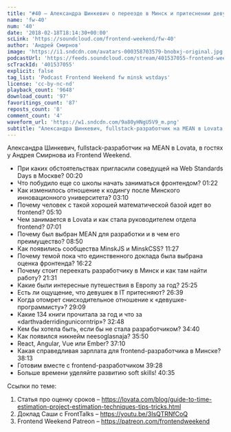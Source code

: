 ```yaml
---
title: "#40 – Александра Шинкевич о переезде в Минск и притеснении девушек в IT"
name: 'fw-40'
num: '40'
date: '2018-02-18T18:14:30+00:00'
scLink: 'https://soundcloud.com/frontend-weekend/fw-40'
author: 'Андрей Смирнов'
image: 'https://i1.sndcdn.com/avatars-000358703579-bnobxj-original.jpg'
podcastUrl: 'https://feeds.soundcloud.com/stream/401537055-frontend-weekend-fw-40.m4a'
scTrackId: '401537055'
explicit: false
tag_list: 'Podcast Frontend Weekend fw minsk wstdays'
license: 'cc-by-nc-nd'
playback_count: '9648'
download_count: '97'
favoritings_count: '87'
reposts_count: '8'
comment_count: '4'
waveform_url: 'https://w1.sndcdn.com/9a80yHNgU5V9_m.png'
subtitle: "Александра Шинкевич, fullstack-разработчик на MEAN в Lovata, в гостях у Андрея Смирнова из Frontend Weekend. "
---
```

Александра Шинкевич, fullstack-разработчик на MEAN в Lovata, в гостях у Андрея Смирнова из Frontend Weekend. 

- При каких обстоятельствах пригласили соведущей на Web Standards Days в Москве? <timecode sec="20">00:20</timecode>
- Что побудило еще со школы начать заниматься фронтендом? <timecode sec="82">01:22</timecode>
- Как изменилось отношение к кодингу после Минского инновационного университета? <timecode sec="190">03:10</timecode>
- Почему человек с такой хорошей математической базой идет во frontend? <timecode sec="310">05:10</timecode>
- Чем занимается в Lovata и как стала руководителем отдела frontend? <timecode sec="421">07:01</timecode>
- Почему был выбран MEAN для разработки и в чем его преимущество? <timecode sec="530">08:50</timecode>
- Как появились сообщества MinskJS и MinskCSS? <timecode sec="687">11:27</timecode>
- Почему темой пока что единственного доклада была выбрана оценка фронтенда? <timecode sec="982">16:22</timecode>
- Почему стоит переехать разработчику в Минск и как там найти работу? <timecode sec="1291">21:31</timecode>
- Какие были интересные путешествия в Европу за год? <timecode sec="1525">25:25</timecode>
- Есть ли ощущение, что девушек в IT притесняют? <timecode sec="1599">26:39</timecode>
- Когда отомрет снисходительное отношение к «девушке-программисту»? <timecode sec="1749">29:09</timecode>
- Какие 134 книги прочитала за год и что за «darthvaderridingunicorntrip»? <timecode sec="1968">32:48</timecode>
- Кем бы хотела быть, если бы не стала разработчиком? <timecode sec="2080">34:40</timecode>
- Как появился никнейм neesoglasnaja? <timecode sec="2150">35:50</timecode>
- React, Angular, Vue или Ember? <timecode sec="2230">37:10</timecode>
- Какая справедливая зарплата для frontend-разработчика в Минске? <timecode sec="2293">38:13</timecode>
- Готовим вместе с frontend-разработчиком <timecode sec="2368">39:28</timecode>
- Больше времени уделяйте развитию soft skills! <timecode sec="2435">40:35</timecode>

Ссылки по теме:
1) Статья про оценку сроков – https://lovata.com/blog/guide-to-time-estimation-project-estimation-techniques-tips-tricks.html
2) Доклад Саши с FrontTalks – https://youtu.be/3IsQTRNfCoQ
3) Frontend Weekend Patreon – https://patreon.com/frontendweekend